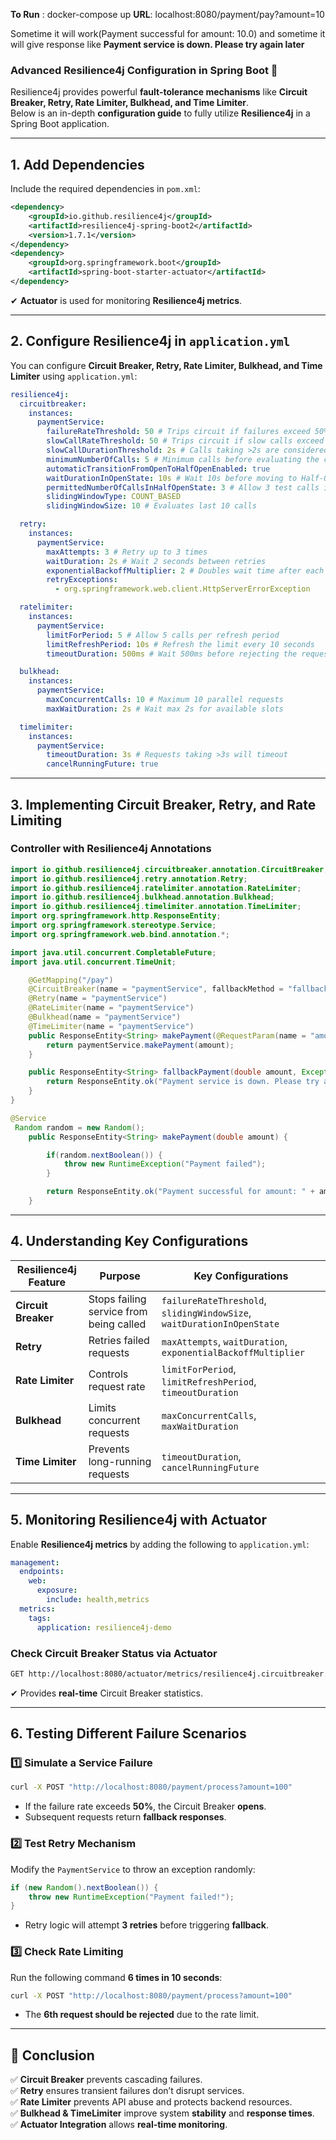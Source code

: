 **To Run** : docker-compose up
**URL**: localhost:8080/payment/pay?amount=10

Sometime it will work(Payment successful for amount: 10.0) and sometime it will give response like 
**Payment service is down. Please try again later**

### **Advanced Resilience4j Configuration in Spring Boot** 🚀  
Resilience4j provides powerful **fault-tolerance mechanisms** like **Circuit Breaker, Retry, Rate Limiter, Bulkhead, and Time Limiter**.  
Below is an in-depth **configuration guide** to fully utilize **Resilience4j** in a Spring Boot application.  

---

## **1. Add Dependencies**  
Include the required dependencies in `pom.xml`:  
```xml
<dependency>
    <groupId>io.github.resilience4j</groupId>
    <artifactId>resilience4j-spring-boot2</artifactId>
    <version>1.7.1</version>
</dependency>
<dependency>
    <groupId>org.springframework.boot</groupId>
    <artifactId>spring-boot-starter-actuator</artifactId>
</dependency>
```
✔ **Actuator** is used for monitoring **Resilience4j metrics**.

---

## **2. Configure Resilience4j in `application.yml`**
You can configure **Circuit Breaker, Retry, Rate Limiter, Bulkhead, and Time Limiter** using `application.yml`:

```yaml
resilience4j:
  circuitbreaker:
    instances:
      paymentService:
        failureRateThreshold: 50 # Trips circuit if failures exceed 50%
        slowCallRateThreshold: 50 # Trips circuit if slow calls exceed 50%
        slowCallDurationThreshold: 2s # Calls taking >2s are considered slow
        minimumNumberOfCalls: 5 # Minimum calls before evaluating the circuit
        automaticTransitionFromOpenToHalfOpenEnabled: true
        waitDurationInOpenState: 10s # Wait 10s before moving to Half-Open state
        permittedNumberOfCallsInHalfOpenState: 3 # Allow 3 test calls in Half-Open
        slidingWindowType: COUNT_BASED
        slidingWindowSize: 10 # Evaluates last 10 calls

  retry:
    instances:
      paymentService:
        maxAttempts: 3 # Retry up to 3 times
        waitDuration: 2s # Wait 2 seconds between retries
        exponentialBackoffMultiplier: 2 # Doubles wait time after each failure
        retryExceptions:
          - org.springframework.web.client.HttpServerErrorException

  ratelimiter:
    instances:
      paymentService:
        limitForPeriod: 5 # Allow 5 calls per refresh period
        limitRefreshPeriod: 10s # Refresh the limit every 10 seconds
        timeoutDuration: 500ms # Wait 500ms before rejecting the request

  bulkhead:
    instances:
      paymentService:
        maxConcurrentCalls: 10 # Maximum 10 parallel requests
        maxWaitDuration: 2s # Wait max 2s for available slots

  timelimiter:
    instances:
      paymentService:
        timeoutDuration: 3s # Requests taking >3s will timeout
        cancelRunningFuture: true
```

---

## **3. Implementing Circuit Breaker, Retry, and Rate Limiting**
### **Controller with Resilience4j Annotations**
```java
import io.github.resilience4j.circuitbreaker.annotation.CircuitBreaker;
import io.github.resilience4j.retry.annotation.Retry;
import io.github.resilience4j.ratelimiter.annotation.RateLimiter;
import io.github.resilience4j.bulkhead.annotation.Bulkhead;
import io.github.resilience4j.timelimiter.annotation.TimeLimiter;
import org.springframework.http.ResponseEntity;
import org.springframework.stereotype.Service;
import org.springframework.web.bind.annotation.*;

import java.util.concurrent.CompletableFuture;
import java.util.concurrent.TimeUnit;

    @GetMapping("/pay")
    @CircuitBreaker(name = "paymentService", fallbackMethod = "fallbackPayment")
    @Retry(name = "paymentService")
    @RateLimiter(name = "paymentService")
    @Bulkhead(name = "paymentService")
    @TimeLimiter(name = "paymentService")
    public ResponseEntity<String> makePayment(@RequestParam(name = "amount") double amount) {
        return paymentService.makePayment(amount);
    }

    public ResponseEntity<String> fallbackPayment(double amount, Exception e) {
        return ResponseEntity.ok("Payment service is down. Please try again later");
    }
}

@Service
 Random random = new Random();
    public ResponseEntity<String> makePayment(double amount) {

        if(random.nextBoolean()) {
            throw new RuntimeException("Payment failed");
        }

        return ResponseEntity.ok("Payment successful for amount: " + amount);
    }
```

---

## **4. Understanding Key Configurations**
| **Resilience4j Feature** | **Purpose** | **Key Configurations** |
|--------------------------|-------------|-------------------------|
| **Circuit Breaker** | Stops failing service from being called | `failureRateThreshold`, `slidingWindowSize`, `waitDurationInOpenState` |
| **Retry** | Retries failed requests | `maxAttempts`, `waitDuration`, `exponentialBackoffMultiplier` |
| **Rate Limiter** | Controls request rate | `limitForPeriod`, `limitRefreshPeriod`, `timeoutDuration` |
| **Bulkhead** | Limits concurrent requests | `maxConcurrentCalls`, `maxWaitDuration` |
| **Time Limiter** | Prevents long-running requests | `timeoutDuration`, `cancelRunningFuture` |

---

## **5. Monitoring Resilience4j with Actuator**
Enable **Resilience4j metrics** by adding the following to `application.yml`:
```yaml
management:
  endpoints:
    web:
      exposure:
        include: health,metrics
  metrics:
    tags:
      application: resilience4j-demo
```
### **Check Circuit Breaker Status via Actuator**
```sh
GET http://localhost:8080/actuator/metrics/resilience4j.circuitbreaker.state
```
✔ Provides **real-time** Circuit Breaker statistics.

---

## **6. Testing Different Failure Scenarios**
### **1️⃣ Simulate a Service Failure**
```sh
curl -X POST "http://localhost:8080/payment/process?amount=100"
```
- If the failure rate exceeds **50%**, the Circuit Breaker **opens**.
- Subsequent requests return **fallback responses**.

### **2️⃣ Test Retry Mechanism**
Modify the `PaymentService` to throw an exception randomly:
```java
if (new Random().nextBoolean()) {
    throw new RuntimeException("Payment failed!");
}
```
- Retry logic will attempt **3 retries** before triggering **fallback**.

### **3️⃣ Check Rate Limiting**
Run the following command **6 times in 10 seconds**:
```sh
curl -X POST "http://localhost:8080/payment/process?amount=100"
```
- The **6th request should be rejected** due to the rate limit.

---

## **🚀 Conclusion**
✅ **Circuit Breaker** prevents cascading failures.  
✅ **Retry** ensures transient failures don’t disrupt services.  
✅ **Rate Limiter** prevents API abuse and protects backend resources.  
✅ **Bulkhead & TimeLimiter** improve system **stability** and **response times**.  
✅ **Actuator Integration** allows **real-time monitoring**.


